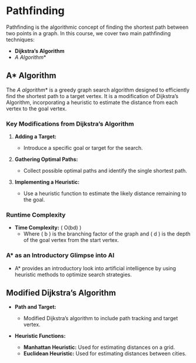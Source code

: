 # Pathfinding

Pathfinding is the algorithmic concept of finding the shortest path between two points in a graph. In this course, we cover two main pathfinding techniques:

- **Dijkstra’s Algorithm**
- **A* Algorithm**

## A* Algorithm

The **A* algorithm** is a greedy graph search algorithm designed to efficiently find the shortest path to a target vertex. It is a modification of Dijkstra’s Algorithm, incorporating a heuristic to estimate the distance from each vertex to the goal vertex.

### Key Modifications from Dijkstra’s Algorithm

1. **Adding a Target:**
   - Introduce a specific goal or target for the search.

2. **Gathering Optimal Paths:**
   - Collect possible optimal paths and identify the single shortest path.

3. **Implementing a Heuristic:**
   - Use a heuristic function to estimate the likely distance remaining to the goal.

### Runtime Complexity

- **Time Complexity:** \( O(bd) \)
  - Where \( b \) is the branching factor of the graph and \( d \) is the depth of the goal vertex from the start vertex.

### A* as an Introductory Glimpse into AI

- A* provides an introductory look into artificial intelligence by using heuristic methods to optimize search strategies.

## Modified Dijkstra’s Algorithm

- **Path and Target:**
  - Modified Dijkstra’s algorithm to include path tracking and target vertex.

- **Heuristic Functions:**
  - **Manhattan Heuristic:** Used for estimating distances on a grid.
  - **Euclidean Heuristic:** Used for estimating distances between cities.
